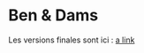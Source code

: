 # Ben & Dams

Les versions finales sont ici :
[a link](https://github.com/damienfern/DamsGame/releases)
